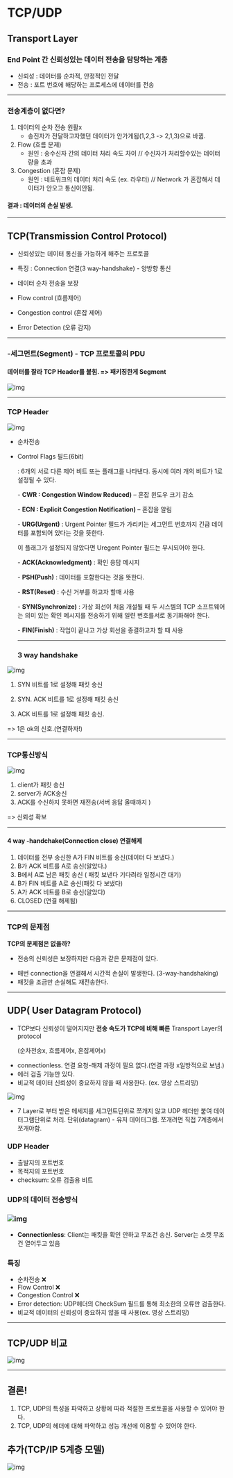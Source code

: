 # TCP/UDP

## Transport Layer

### End Point 간 신뢰성있는 데이터 전송을 담당하는 계층

* 신뢰성 : 데이터를 순차적, 안정적인 전달
* 전송 : 포트 번호에 해당하는 프로세스에 데이터를 전송



---



### 전송계층이 없다면?

1. 데이터의 순차 전송 원활x
   * 송진자가 전달하고자했던 데이터가 안가게됨(1,2,3 -> 2,1,3)으로 바뀜.
2. Flow (흐름 문제)
   * 원인 : 송수신자 간의 데이터 처리 속도 차이 // 수신자가 처리할수있는 데이터량을 초과
3. Congestion (혼잡 문제)
   * 원인 : 네트워크의 데이터 처리 속도 (ex. 라우터) // Network 가 혼잡해서 데이터가 안오고 통신이안됨.



#### 결과 : 데이터의 손실 발생.



---



## TCP(Transmission Control Protocol)

* 신뢰성있는 데이터 통신을 가능하게 해주는 프로토콜
* 특징 : Connection 연결(3 way-handshake) - 양방향 통신

* 데이터 순차 전송을 보장

* Flow control (흐름제어)

* Congestion control (혼잡 제어)

* Error Detection (오류 감지)

  

---



### -세그먼트(Segment) - TCP 프로토콜의 PDU

#### 	데이터를 잘라 TCP Header를 붙힘. => 패키징한게 Segment





![img](https://blog.kakaocdn.net/dn/bCenX6/btqZP2MEqAq/PDyksDOf5nBnuY1et5Y2v0/img.png)

---





### TCP Header

![img](https://t1.daumcdn.net/cfile/tistory/215E874552342E7319)

* 순차전송

* Control Flags 필드(6bit)

  : 6개의 서로 다른 제어 비트 또는 플래그를 나타낸다. 동시에 여러 개의 비트가 1로 설정될 수 있다.

  

  \- **CWR : Congestion Window Reduced)** – 혼잡 윈도우 크기 감소

  \- **ECN : Explicit Congestion Notification)** – 혼잡을 알림

  \- **URG(Urgent)** : Urgent Pointer 필드가 가리키는 세그먼트 번호까지 긴급 데이터를 포함되어 있다는 것을 뜻한다.

   이 플래그가 설정되지 않았다면 Uregent Pointer 필드는 무시되어야 한다.

  \- **ACK(Acknowledgment)** : 확인 응답 메시지

  \- **PSH(Push)** : 데이터를 포함한다는 것을 뜻한다.

  \- **RST(Reset)** : 수신 거부를 하고자 할때 사용

  \- **SYN(Synchronize)** : 가상 회선이 처음 개설될 때 두 시스템의 TCP 소프트웨어는 의미 있는 확인 메시지를 전송하기 위해   일련 번호를서로 동기화해야 한다.

  \- **FIN(Finish)** : 작업이 끝나고 가상 회선을 종결하고자 할 때 사용

  

  ---

  

  ### 3 way handshake

  

![img](https://blog.kakaocdn.net/dn/bqWzBI/btqZV6NmcLk/KdR7yXGbKwWoH6b15jhLP0/img.png)

1. SYN 비트를 1로 설정해 패킷 송신

2. SYN. ACK 비트를 1로 설정해 패킷 송신

3.  ACK 비트를 1로 설정해 패킷 송신.

   => 1은 ok의 신호.(연결하자!)



---





### TCP통신방식

![img](https://blog.kakaocdn.net/dn/cxeJc9/btqZV5gCL1d/wbdeS5Stgr8nQ9mSfWdpEK/img.png)

1. client가 패킷 송신
2. server가 ACK송신
3. ACK를 수신하지 못하면 재전송(서버 응답 올때까지 )

=> 신뢰성 확보



---



#### 4 way -handchake(Connection close) 연결해제

1. 데이터를 전부 송신한 A가 FIN 비트를 송신(데이터 다 보냈다.)
2. B가 ACK 비트를 A로 송신(알았다.)
3. B에서 A로 남은 패킷 송신 ( 패킷 보낸다 기다려라 일정시간 대기)
4. B가 FIN 비트를 A로 송신(패킷 다 보냈다)
5. A가 ACK 비트를 B로 송신(알았다)
6. CLOSED (연결 해제됨)



---



### TCP의 문제점

**TCP의 문제점은 없을까?**



* 전송의 신뢰성은 보장하지만 다음과 같은 문제점이 있다.

- 매번 connection을 연결해서 시간적 손실이 발생한다. (3-way-handshaking)
- 패킷을 조금만 손실해도 재전송한다.



---



## UDP( **User Datagram Protocol**)



* TCP보다 신뢰성이 떨어지지만 **전송 속도가 TCP에 비해 빠른** Transport Layer의 protocol

  (순차전송x, 흐름제어x, 혼잡제어x)

- connectionless. 연결 요청-해제 과정이 필요 없다.(연결 과정 x일방적으로 보냄.)
- 에러 검출 기능만 있다.
- 비교적 데이터 신뢰성이 중요하지 않을 때 사용한다. (ex. 영상 스트리밍)

 ![img](https://blog.kakaocdn.net/dn/qj356/btqZTT815ff/t9bsCUehRXAVZbEQbr19DK/img.png)

* 7 Layer로 부터 받은 메세지를 세그먼트단위로 쪼개지 않고 UDP 헤더만 붙여 데이터그램단위로 처리. 단위(datagram) - 유저 데이터그램. 쪼개려면 직접 7계층에서 쪼개야함.

### **UDP Header**

- 출발지의 포트번호
- 목적지의 포트번호
- checksum: 오류 검출용 비트



### UDP의 데이터 전송방식

### ![img](https://blog.kakaocdn.net/dn/q0hsX/btqZYlXx6E9/gFN23XdAnKLhY4pATjCvk1/img.png)

- **Connectionless**: Client는 패킷을 확인 안하고 무조건 송신. Server는 소캣 무조건 열어두고 있음

### 특징

- 순차전송 ❌
- Flow Control ❌
- Congestion Control ❌
- Error detection: UDP헤더의 CheckSum 필드를 통해 최소한의 오류만 검출한다.
- 비교적 데이터의 신뢰성이 중요하지 않을 때 사용(ex. 영상 스트리밍)



---



## TCP/UDP 비교

![img](https://blog.kakaocdn.net/dn/sv1cS/btqZTU1bcxs/ui7egay5SRnhTUOKjVy2v1/img.png)



---





## 결론!

1. TCP, UDP의 특성을 파악하고 상황에 따라 적절한 프로토콜을 사용할 수 있어야 한다.
2. TCP, UDP의 헤더에 대해 파악하고 성능 개선에 이용할 수 있어야 한다.







## 추가(TCP/IP 5계층 모델)

![img](https://blog.kakaocdn.net/dn/xe8Bq/btqZQHnXcry/zSWHllQe87UjrpAxGF9UP1/img.png)